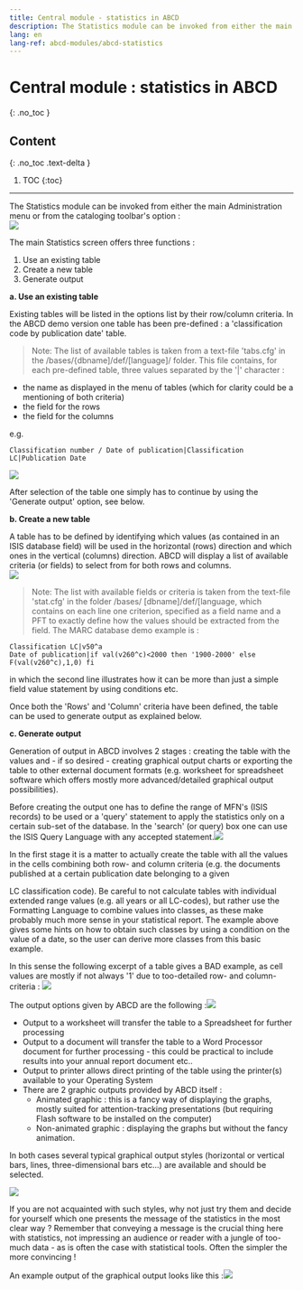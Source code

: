 ```yaml
---
title: Central module - statistics in ABCD
description: The Statistics module can be invoked from either the main Administration 
lang: en
lang-ref: abcd-modules/abcd-statistics
---
```


# Central module : statistics in ABCD

{: .no_toc }

## Content
{: .no_toc .text-delta }

1. TOC
{:toc}

---

    
The Statistics module can be invoked from either the main Administration menu or from the cataloging toolbar's option :  
![](https://lh5.googleusercontent.com/gzZ2q9bFONPZ2N5UeHYQIR0T-pF8jcpP0G0LuS8b_OUYNPiTcOnSxoXqw3nBakDrNqBoXSCABu9fYaEza7oic4tRlutLO3h6wCHSG-irEL5GUoQJdPwSMNJXTPBl60NBkfHXPuBq=s0)


The main Statistics screen offers three functions :

1.  Use an existing table
2.  Create a new table
3.  Generate output
  
**a.  Use an existing table**
   
Existing tables will be listed in the options list by their row/column criteria. In the ABCD demo version one table has been pre-defined : a 'classification code by publication date' table.

> Note:
> The list of available tables is taken from a text-file 'tabs.cfg'
> in the /bases/{dbname]/def/[language]/ folder. This file contains, for
> each pre-defined table, three values separated by the '|' character :

-   the name as displayed in the menu of tables (which for clarity could be a mentioning of both criteria)
-   the field for the rows
-   the field for the columns

e.g.
  
    Classification number / Date of publication|Classification LC|Publication Date
       
![](https://lh6.googleusercontent.com/KSGmBH6TP029dpZR91ls8wBU9_g9r-_p5bpnPfkQmMwGmV7bd3QsLmYoXrdx0bagQ7rT4SLMtjhJR7SWFJXiBoDZ1wf7A6TZyOsq5IBLCHZ-A7i2GXqicVo8D-wzYl__WbM4Ilbq=s0)

After selection of the table one simply has to continue by using the 'Generate output' option, see below.

**b.  Create a new table**
    
A table has to be defined by identifying which values (as contained in an ISIS database field) will be used in the horizontal (rows) direction and which ones in the vertical (columns) direction. ABCD will display a list of available criteria (or fields) to select from for both rows and columns.  
![](https://lh5.googleusercontent.com/6HRJwhc7FHzsgYn1yxE6LmfWRRLnLB36mPWzCZBm9BdKMgJOWpavn0X0SkymDGizl1FY7l1HMqDLGNpMq1nH1iVEkRvAmGiOuLUszofWUZxcCNc-6IjBZCA5XOO3M0qaCUn9e9Wk=s0)

  

> Note:
> The list with available fields or criteria is taken from the
> text-file 'stat.cfg' in the folder /bases/ [dbname]/def/[language,
> which contains on each line one criterion, specified as a field name
> and a PFT to exactly define how the values should be extracted from
> the field. The MARC database demo example is :
  
```
Classification LC|v50^a
Date of publication|if val(v260^c)<2000 then '1900-2000' else F(val(v260^c),1,0) fi
```

in which the second line illustrates how it can be more than just a simple field value statement by using conditions etc.

Once both the 'Rows' and 'Column' criteria have been defined, the table can be used to generate output as explained below.

  

**c.  Generate output**
    
Generation of output in ABCD involves 2 stages : creating the table with the values and - if so desired - creating graphical output charts or exporting the table to other external document formats (e.g. worksheet for spreadsheet software which offers mostly more advanced/detailed graphical output possibilities).

Before creating the output one has to define the range of MFN's (ISIS records) to be used or a 'query' statement to apply the statistics only on a certain sub-set of the database. In the 'search' (or query) box one can use the ISIS Query Language with any accepted statement.![](https://lh3.googleusercontent.com/0UTY_HsC5tEBG8Zuz6ZfoPt4Di48TORKL8bSXtdTeyBwyPZi_mu_1UE_NmQiMDIs7qA_0LIC4Dms0LzzXcB79w8SqXD9_TKlkOvZefIGKmfOJ6hUhuECmHZuHsuln2CKTYctL048=s0)

  

In the first stage it is a matter to actually create the table with all the values in the cells combining both row- and column criteria (e.g. the documents published at a certain publication date belonging to a given  

LC classification code). Be careful to not calculate tables with individual extended range values (e.g. all years or all LC-codes), but rather use the Formatting Language to combine values into classes, as these make probably much more sense in your statistical report. The example above gives some hints on how to obtain such classes by using a condition on the value of a date, so the user can derive more classes from this basic example.

In this sense the following excerpt of a table gives a BAD example, as cell values are mostly if not always '1' due to too-detailed row- and column- criteria :
![](https://lh4.googleusercontent.com/vTGdwtE8RvBohzz3Yw-mIKgvK_szBkwFKHyl1f2WVhQM-LnPW_Rve-z5Z9oUOeUocPuaZe9rP9X_j544KzpUg1uZJtYMhZQ7tv0bSe8eg16gJ4QtAIO9QKEQLt0T0-BvEkJZhg3D=s0)

 The output options given by ABCD are the following :![](https://lh6.googleusercontent.com/5qhfX-KIM9I15TZsAJvy8jmLTtEoxQAo6VLQ-l6dxS8G9qn0fuT6G7KGO0xnQKZ8zxj2DUTnfYYh_CUcxg1QtaATNLHsNgCDCvj_zgt4zpQoE94WQf944dg_OeHsbhQY4UjKcjNi=s0)


-   Output to a worksheet will transfer the table to a Spreadsheet for further processing
-   Output to a document will transfer the table to a Word Processor document for further processing - this could be practical to include results into your annual report document etc..
-   Output to printer allows direct printing of the table using the printer(s) available to your Operating System
-   There are 2 graphic outputs provided by ABCD itself :
    * Animated graphic : this is a fancy way of displaying the graphs, mostly suited for attention-tracking presentations (but requiring Flash software to be installed on the computer)
    * Non-animated graphic : displaying the graphs but without the fancy animation.
    

In both cases several typical graphical output styles (horizontal or vertical bars, lines, three-dimensional bars etc...) are available and should be selected.  

![](https://lh3.googleusercontent.com/_XN6GSF_plEf4t8H1r8GNik03E6yOsUkTX1jgwq0nx8q_dos_cdODA898XMyAcniXTsybak9XNonVjEOalsOw2DVfEvLztC72RDKENqlCbTuFHYQIQW45_adAQSuEbB3mHt-mac3=s0)

If you are not acquainted with such styles, why not just try them and decide for yourself which one presents the message of the statistics in the most clear way ? Remember that conveying a message is the crucial thing here with statistics, not impressing an audience or reader with a jungle of too-much data - as is often the case with statistical tools. Often the simpler the more convincing !

  An example output of the graphical output looks like this :![](https://lh6.googleusercontent.com/wMHIN8P61F5tJh-0ucps73HvKaCGy6sKCX0MIir8Y92EJ3-z80RZRR0mv1SNJjGCoKYjBMO8oNE_QDtB6DlRod5cbaKABK1pS2pwNFG4GXm-bAkfGABZ0i3H1foX57wnZZN6kphE=s0)